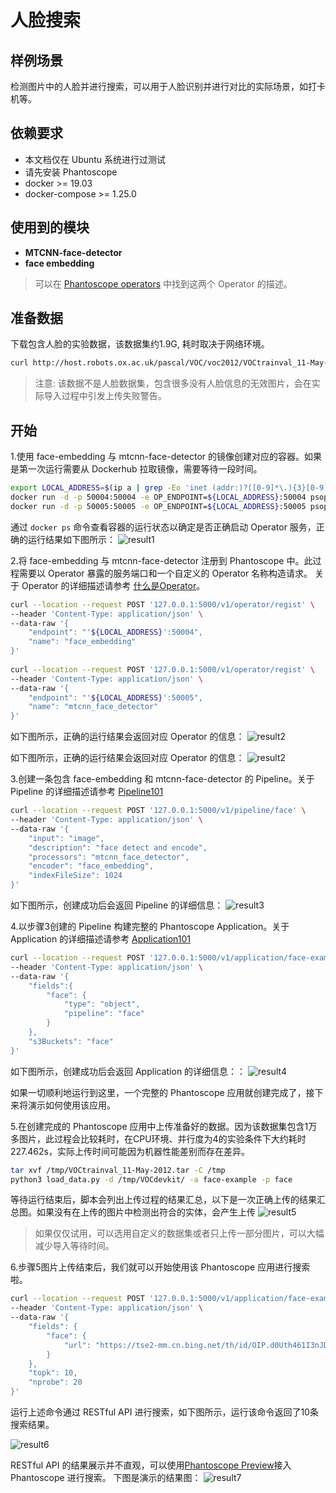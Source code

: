 # 人脸搜索

##  样例场景
检测图片中的人脸并进行搜索，可以用于人脸识别并进行对比的实际场景，如打卡机等。

## 依赖要求
- 本文档仅在 Ubuntu 系统进行过测试
- 请先安装 Phantoscope
- docker >= 19.03
- docker-compose >= 1.25.0

##  使用到的模块
- **MTCNN-face-detector**  
- **face embedding**  
> 可以在 [Phantoscope operators](https://github.com/zilliztech/phantoscope/blob/master/operators/README.md) 中找到这两个 Operator 的描述。

##  准备数据
下载包含人脸的实验数据，该数据集约1.9G, 耗时取决于网络环境。

```bash
curl http://host.robots.ox.ac.uk/pascal/VOC/voc2012/VOCtrainval_11-May-2012.tar -o /tmp/VOCtrainval_11-May-2012.tar
```

> 注意: 该数据不是人脸数据集，包含很多没有人脸信息的无效图片，会在实际导入过程中引发上传失败警告。

## 开始
1.使用 face-embedding 与 mtcnn-face-detector 的镜像创建对应的容器。如果是第一次运行需要从 Dockerhub 拉取镜像，需要等待一段时间。

```bash
export LOCAL_ADDRESS=$(ip a | grep -Eo 'inet (addr:)?([0-9]*\.){3}[0-9]*' | grep -Eo '([0-9]*\.){3}[0-9]*' | grep -v '127.0.0.1'| head -n 1)
docker run -d -p 50004:50004 -e OP_ENDPOINT=${LOCAL_ADDRESS}:50004 psoperator/face-encoder:latest
docker run -d -p 50005:50005 -e OP_ENDPOINT=${LOCAL_ADDRESS}:50005 psoperator/face-detector:latest
```
通过 ```docker ps``` 命令查看容器的运行状态以确定是否正确启动 Operator 服务，正确的运行结果如下图所示：
![result1](/.github/example/face-example1.png)

2.将 face-embedding 与 mtcnn-face-detector 注册到 Phantoscope 中。此过程需要以 Operator 暴露的服务端口和一个自定义的 Operator 名称构造请求。
关于 Operator 的详细描述请参考 [什么是Operator](https://github.com/zilliztech/phantoscope/blob/master/docs/site/zh-CN/tutorials/operator.md)。
```bash
curl --location --request POST '127.0.0.1:5000/v1/operator/regist' \
--header 'Content-Type: application/json' \
--data-raw '{
    "endpoint": "'${LOCAL_ADDRESS}':50004",
    "name": "face_embedding"
}'
	
curl --location --request POST '127.0.0.1:5000/v1/operator/regist' \
--header 'Content-Type: application/json' \
--data-raw '{
    "endpoint": "'${LOCAL_ADDRESS}':50005",
    "name": "mtcnn_face_detector"
}'
```
如下图所示，正确的运行结果会返回对应 Operator 的信息：
![result2](/.github/example/face-example2.png)


如下图所示，正确的运行结果会返回对应 Operator 的信息：
![result2](/.github/example/face-example2.png)

3.创建一条包含 face-embedding 和 mtcnn-face-detector 的 Pipeline。关于 Pipeline 的详细描述请参考 [Pipeline101]()

```bash
curl --location --request POST '127.0.0.1:5000/v1/pipeline/face' \
--header 'Content-Type: application/json' \
--data-raw '{
	"input": "image",
	"description": "face detect and encode",
	"processors": "mtcnn_face_detector",
	"encoder": "face_embedding",
	"indexFileSize": 1024
}'
```
如下图所示，创建成功后会返回 Pipeline 的详细信息：
![result3](/.github/example/face-example3.png)


4.以步骤3创建的 Pipeline 构建完整的 Phantoscope Application。关于 Application 的详细描述请参考 [Application101]()

```bash
curl --location --request POST '127.0.0.1:5000/v1/application/face-example' \
--header 'Content-Type: application/json' \
--data-raw '{
    "fields":{
        "face": {
            "type": "object",
            "pipeline": "face"
        }
    },
    "s3Buckets": "face"
}'
```
如下图所示，创建成功后会返回 Application 的详细信息：：
![result4](/.github/example/face-example4.png)

如果一切顺利地运行到这里，一个完整的 Phantoscope 应用就创建完成了，接下来将演示如何使用该应用。

5.在创建完成的 Phantoscope 应用中上传准备好的数据。因为该数据集包含1万多图片，此过程会比较耗时，在CPU环境、并行度为4的实验条件下大约耗时 227.462s，实际上传时间可能因为机器性能差别而存在差异。
```bash
tar xvf /tmp/VOCtrainval_11-May-2012.tar -C /tmp
python3 load_data.py -d /tmp/VOCdevkit/ -a face-example -p face
```
等待运行结束后，脚本会列出上传过程的结果汇总，以下是一次正确上传的结果汇总图。如果没有在上传的图片中检测出符合的实体，会产生上传
![result5](/.github/example/face-example5.png)

> 如果仅仅试用，可以选用自定义的数据集或者只上传一部分图片，可以大幅减少导入等待时间。

6.步骤5图片上传结束后，我们就可以开始使用该 Phantoscope 应用进行搜索啦。
```bash
curl --location --request POST '127.0.0.1:5000/v1/application/face-example/search' \
--header 'Content-Type: application/json' \
--data-raw '{
	"fields": {
        "face": {
            "url": "https://tse2-mm.cn.bing.net/th/id/OIP.d0Uth461I3nJDr28WXudhgHaHa?w=204&h=189&c=7&o=5&dpr=2&pid=1.7"
        }
    },
    "topk": 10,
    "nprobe": 20
}'
```
运行上述命令通过 RESTful API 进行搜索，如下图所示，运行该命令返回了10条搜索结果。

![result6](/.github/example/face-example6.png)

RESTful API 的结果展示并不直观，可以使用[Phantoscope Preview](https://github.com/zilliztech/phantoscope/blob/master/docs/site/zh-CN/tutorials/preview.md)接入 Phantoscope 进行搜索。
下图是演示的结果图：
![result7](/.github/example/face-example7.png)

